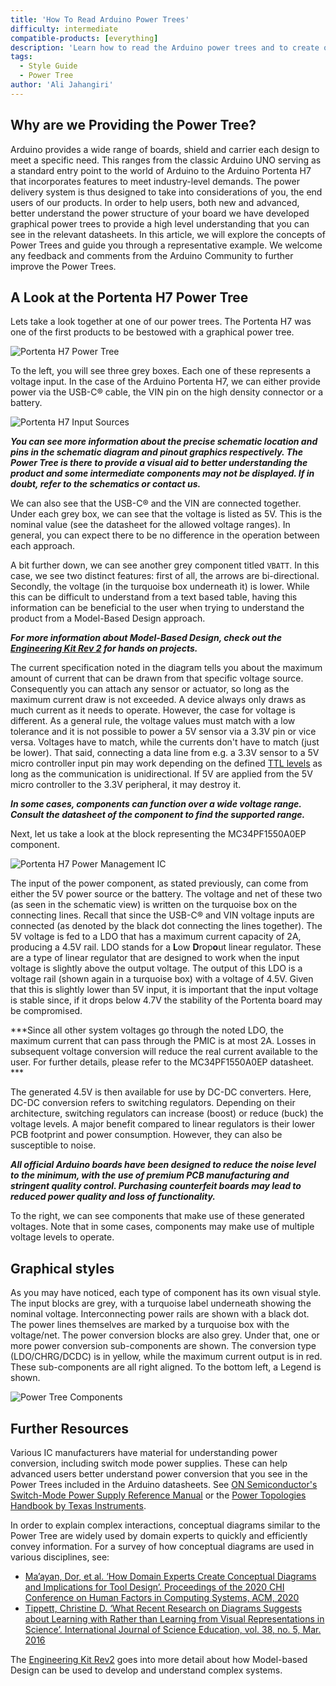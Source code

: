 ```yaml
---
title: 'How To Read Arduino Power Trees'
difficulty: intermediate
compatible-products: [everything]
description: 'Learn how to read the Arduino power trees and to create our own ones.'
tags: 
  - Style Guide
  - Power Tree
author: 'Ali Jahangiri'
---
```


## Why are we Providing the Power Tree?
Arduino provides a wide range of boards, shield and carrier each design to meet a specific need. This ranges from the classic Arduino UNO serving as a standard entry point to the world of Arduino to the Arduino Portenta H7 that incorporates features to meet industry-level demands. The power delivery system is thus designed to take into considerations of you, the end users of our products. In order to help users, both new and advanced, better understand the power structure of your board we have developed graphical power trees to provide a high level understanding that you can see in the relevant datasheets. In this article, we will explore the concepts of Power Trees and guide you through a representative example. We welcome any feedback and comments from the Arduino Community to further improve the Power Trees.

## A Look at the Portenta H7 Power Tree
Lets take a look together at one of our power trees. The Portenta H7 was one of the first products to be bestowed with a graphical power tree.

![Portenta H7 Power Tree](assets/Power_Tree_Portenta_H7.svg)

To the left, you will see three grey boxes. Each one of these represents a voltage input. In the case of the Arduino Portenta H7, we can either provide power via the USB-C® cable, the VIN pin on the high density connector or a battery.

![Portenta H7 Input Sources](assets/Power_Inputs_Portenta_H7.svg)

***You can see more information about the precise schematic location and pins in the schematic diagram and pinout graphics respectively. The Power Tree is there to provide a visual aid to better understanding the product and some intermediate components may not be displayed. If in doubt, refer to the schematics or contact us.***

We can also see that the USB-C® and the VIN are connected together. Under each grey box, we can see that the voltage is listed as 5V. This is the nominal value (see the datasheet for the allowed voltage ranges). In general, you can expect there to be no difference in the operation between each approach. 

A bit further down, we can see another grey component titled `VBATT`. In this case, we see two distinct features: first of all, the arrows are bi-directional. Secondly, the voltage (in the turquoise box underneath it) is lower. While this can be difficult to understand from a text based table, having this information can be beneficial to the user when trying to understand the product from a Model-Based Design approach.

***For more information about Model-Based Design, check out the [Engineering Kit Rev 2](https://store.arduino.cc/products/arduino-engineering-kit-rev2) for hands on projects.***

The current specification noted in the diagram tells you about the maximum amount of current that can be drawn from that specific voltage source. Consequently you can attach any sensor or actuator, so long as the maximum current draw is not exceeded. A device always only draws as much current as it needs to operate. 
However, the case for voltage is different. As a general rule, the voltage values must match with a low tolerance and it is not possible to power a 5V sensor via a 3.3V pin or vice versa. Voltages have to match, while the currents don't have to match (just be lower).
That said, connecting a data line from e.g. a 3.3V sensor to a 5V micro controller input pin may work depending on the defined [TTL levels](https://en.wikipedia.org/wiki/Logic_level) as long as the communication is unidirectional. If 5V are applied from the 5V micro controller to the 3.3V peripheral, it may destroy it.

***In some cases, components can function over a wide voltage range. Consult the datasheet of the component to find the supported range.***

Next, let us take a look at the block representing the MC34PF1550A0EP component.

![Portenta H7 Power Management IC](assets/PMIC_Portenta_H7.svg)

The input of the power component, as stated previously, can come from either the 5V power source or the battery. The voltage and net of these two (as seen in the schematic view) is written on the turquoise box on the connecting lines. Recall that since the USB-C® and VIN voltage inputs are connected (as denoted by the black dot connecting the lines together). The 5V voltage is fed to a LDO that has a maximum current capacity of 2A, producing a 4.5V rail. LDO stands for a **L**ow **D**rop**o**ut linear regulator. These are a type of linear regulator that are designed to work when the input voltage is slightly above the output voltage. The output of this LDO is a voltage rail (shown again in a turquoise box) with a voltage of 4.5V. Given that this is slightly lower than 5V input, it is important that the input voltage is stable since, if it drops below 4.7V the stability of the Portenta board may be compromised.

***Since all other system voltages go through the noted LDO, the maximum current that can pass through the PMIC is at most 2A. Losses in subsequent voltage conversion will reduce the real current available to the user. For further details, please refer to the MC34PF1550A0EP datasheet. ***

The generated 4.5V is then available for use by DC-DC converters. Here, DC-DC conversion refers to switching regulators. Depending on their architecture, switching regulators can increase (boost) or reduce (buck) the voltage levels. A major benefit compared to linear regulators is their lower PCB footprint and power consumption. However, they can also be susceptible to noise. 

***All official Arduino boards have been designed to reduce the noise level to the minimum, with the use of premium PCB manufacturing and stringent quality control. Purchasing counterfeit boards may lead to reduced power quality and loss of functionality.***

To the right, we can see components that make use of these generated voltages. Note that in some cases, components may make use of multiple voltage levels to operate.

## Graphical styles
As you may have noticed, each type of component has its own visual style. The input blocks are grey, with a turquoise label underneath showing the nominal voltage. Interconnecting power rails are shown with a black dot. The power lines themselves are marked by a turquoise box with the voltage/net.  The power conversion blocks are also grey. Under that, one or more power conversion sub-components are shown. The conversion type (LDO/CHRG/DCDC) is in yellow, while the maximum current output is in red. These sub-components are all right aligned. To the bottom left, a Legend is shown.

![Power Tree Components](assets/powerTreeComponents.png)

## Further Resources
Various IC manufacturers have material for understanding power conversion, including switch mode power supplies. These can help advanced users better understand power conversion that you see in the Power Trees included in the Arduino datasheets. See [ON Semiconductor's Switch-Mode Power Supply Reference Manual](https://www.onsemi.com/pub/Collateral/Smpsrm-D.PDF) or the [Power Topologies Handbook by Texas Instruments](https://www.ti.com/seclit/ug/slyu036/slyu036.pdf).


In order to explain complex interactions, conceptual diagrams similar to the Power Tree are widely used by domain experts to quickly and efficiently convey information. For a survey of how conceptual diagrams are used in various disciplines, see:
- [Ma’ayan, Dor, et al. ‘How Domain Experts Create Conceptual Diagrams and Implications for Tool Design’. Proceedings of the 2020 CHI Conference on Human Factors in Computing Systems, ACM, 2020](https://doi.org/10.1145/3313831.3376253)
- [Tippett, Christine D. ‘What Recent Research on Diagrams Suggests about Learning with Rather than Learning from Visual Representations in Science’. International Journal of Science Education, vol. 38, no. 5, Mar. 2016](https://doi.org/10.1080/09500693.2016.1158435)


The [Engineering Kit Rev2](https://store.arduino.cc/products/arduino-engineering-kit-rev2) goes into more detail about how Model-based Design can be used to develop and understand complex systems.
